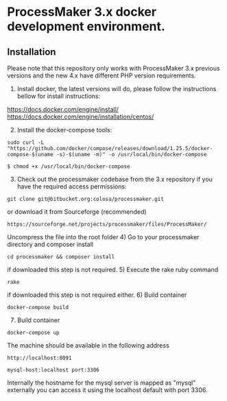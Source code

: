 # ProcessMaker 3.x docker development environment.

## Installation
Please note that this repository only works with ProcessMaker 3.x previous versions and the new 4.x have different PHP version requirements.

1) Install docker, the latest versions will do, please follow the instructions bellow for install instructions:

https://docs.docker.com/engine/install/
https://docs.docker.com/engine/installation/centos/

2) Install the docker-compose tools:
```
sudo curl -L "https://github.com/docker/compose/releases/download/1.25.5/docker-compose-$(uname -s)-$(uname -m)" -o /usr/local/bin/docker-compose

$ chmod +x /usr/local/bin/docker-compose
```
3) Check out the processmaker codebase from the 3.x repository if you have the required access permissions:
```
git clone git@bitbucket.org:colosa/processmaker.git
```
or download it from Sourceforge (recommended)
```
https://sourceforge.net/projects/processmaker/files/ProcessMaker/
```
Uncompress the file into the root folder
4) Go to your processmaker directory and composer install
```
cd processmaker && composer install
```
if downloaded this step is not required.
5) Execute the rake ruby command
```
rake
```
if downloaded this step is not required either.
6) Build container
```
docker-compose build
```
7) Build container
```
docker-compose up
```
The machine should be available in the following address
```
http://localhost:8091

mysql-host:localhost port:3306
```
Internally the hostname for the mysql server is mapped as "mysql" externally you can access it using the localhost default with port 3306.
